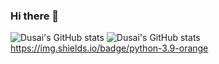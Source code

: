 ### Hi there 👋

<!--
**xuanjieWang/xuanjieWang** is a ✨ _special_ ✨ repository because its `README.md` (this file) appears on your GitHub profile.

Here are some ideas to get you started:

- 🔭 I’m currently working on ...
- 🌱 I’m currently learning ...
- 👯 I’m looking to collaborate on ...
- 🤔 I’m looking for help with ...
- 💬 Ask me about ...
- 📫 How to reach me: ...
- 😄 Pronouns: ...
- ⚡ Fun fact: ...

-->
![Dusai's GitHub stats](https://github-readme-stats.vercel.app/api?username=stacklens)
![Dusai's GitHub stats](https://github-readme-stats.vercel.app/api?username=stacklens&show_icons=true&theme=radical)
https://img.shields.io/badge/python-3.9-orange
